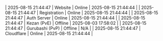 | 2025-08-15 21:44:47 | Website | Online | 2025-08-15 21:44:44 |
| 2025-08-15 21:44:47 | Registration | Online | 2025-08-15 21:44:44 |
| 2025-08-15 21:44:47 | Auth Server | Online | 2025-08-15 21:44:44 |
| 2025-08-15 21:44:47 | Kezan (PvE) | Offline | 2025-08-03 17:58:02 |
| 2025-08-15 21:44:47 | Gurubashi (PvP) | Offline | N/A |
| 2025-08-15 21:44:47 | Cloudflare | Online | 2025-08-15 21:44:44 |
